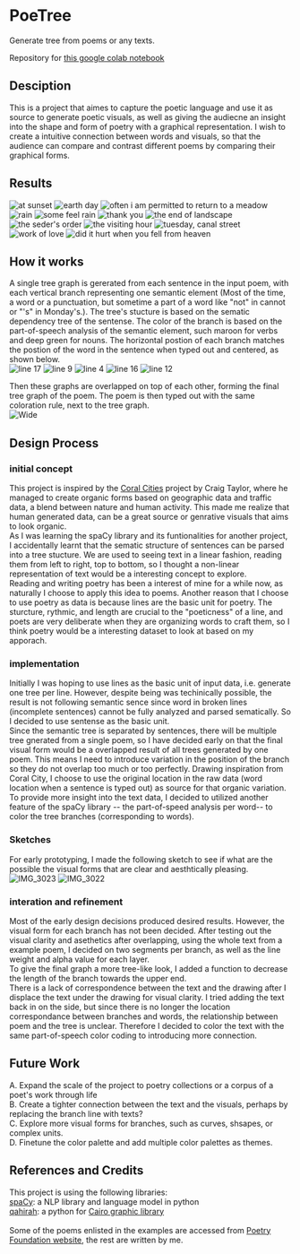 # PoeTree

Generate tree from poems or any texts.

Repository for [this google colab notebook](https://colab.research.google.com/drive/1kiyZIZuOYF35DyVN0QpTn8u0XDOFk0lU?usp=sharing)

## Desciption
This is a project that aimes to capture the poetic language and use it as source to generate poetic visuals, as well as giving the audiecne an insight into the shape and form of poetry with a graphical representation. I wish to create a intuitive connection between words and visuals, so that the audience can compare and contrast different poems by comparing their graphical forms.
<br/>

## Results
![at sunset](https://user-images.githubusercontent.com/73414720/166861264-f7b9fc44-fae8-4e7e-b7a1-b1646f59d03d.png)
![earth day](https://user-images.githubusercontent.com/73414720/166861273-a25db418-db58-4eed-be6b-0d94d793fdba.png)
![often i am permitted to return to a meadow](https://user-images.githubusercontent.com/73414720/166861280-0a188a67-dfe9-49a2-9d8d-642eeccdc264.png)
![rain](https://user-images.githubusercontent.com/73414720/166861283-31215ae9-f580-4da8-8968-82e095482f43.png)
![some feel rain](https://user-images.githubusercontent.com/73414720/166861289-0a650c33-721a-47d2-abad-b19deb34cb67.png)
![thank you](https://user-images.githubusercontent.com/73414720/166861295-6991f398-5c16-4944-8089-0b773d1d0555.png)
![the end of landscape](https://user-images.githubusercontent.com/73414720/166861300-d72ab2a5-dcb5-4a13-a49a-2bef1dcd5027.png)
![the seder's order](https://user-images.githubusercontent.com/73414720/166861313-58a58ee7-b652-4cfd-ab94-4f22e535adc0.png)
![the visiting hour](https://user-images.githubusercontent.com/73414720/166861318-b20f8142-2cd0-4cb5-ad59-8a8cbdd09200.png)
![tuesday, canal street](https://user-images.githubusercontent.com/73414720/166861327-1e0c3814-6922-4c77-8071-defef08828fe.png)
![work of love](https://user-images.githubusercontent.com/73414720/166861329-f35e5e6b-83a6-4ac3-af3d-2b2b04790445.png)
![did it hurt when you fell from heaven](https://user-images.githubusercontent.com/73414720/166861336-5755df5c-1a1a-4047-869c-3c75bc42cf38.png)
<br/>

## How it works
A single tree graph is gererated from each sentence in the input poem, with each vertical branch representing one semantic element (Most of the time, a word or a punctuation, but sometime a part of a word like "not" in cannot or "'s" in Monday's.). The tree's stucture is based on the sematic dependency tree of the sentense.  The color of the branch is based on the part-of-speech analysis of the semantic element, such maroon for verbs and deep green for nouns. The horizontal postion of each branch matches the postion of the word in the sentence when typed out and centered, as shown below.<br/>
![line 17](https://user-images.githubusercontent.com/73414720/166862078-50671d55-4004-40ab-9f86-39cbd9e4c984.png)
![line 9](https://user-images.githubusercontent.com/73414720/166862087-93e21af9-cb4b-4876-9ff8-46bd212cc02e.png)
![line 4](https://user-images.githubusercontent.com/73414720/166862102-692e81a3-777d-4f77-9cc6-8b82305fa195.png)
![line 16](https://user-images.githubusercontent.com/73414720/166862136-1a33abd4-acea-45be-b5de-4417716bcb58.png)
![line 12](https://user-images.githubusercontent.com/73414720/166862361-1f766717-8b22-4068-84dd-20de647b8b26.png)

Then these graphs are overlapped on top of each other, forming the final tree graph of the poem.
The poem is then typed out with the same coloration rule, next to the tree graph.<br/>
![Wide](https://user-images.githubusercontent.com/73414720/166862280-6f415a7b-5113-4245-b3a7-3ce117b7c3b4.png)
<br/>

## Design Process
### initial concept
This project is inspired by the [Coral Cities](https://towardsdatascience.com/coral-cities-an-ito-design-lab-concept-c01a3f4a2722) project by Craig Taylor, where he managed to create organic forms based on geographic data and traffic data, a blend between nature and human activity. This made me realize that human generated data, can be a great source or genrative visuals that aims to look organic.<br/>
As I was learning the spaCy library and its funtionalities for another project, I accidentally learnt that the sematic structure of sentences can be parsed into a tree stucture. We are used to seeing text in a linear fashion, reading them from left to right, top to bottom, so I thought a non-linear representation of text would be a interesting concept to explore.<br/>
Reading and writing poetry has been a interest of mine for a while now, as naturally I choose to apply this idea to poems. Another reason that I choose to use poetry as data is because lines are the basic unit for poetry. The sturcture, rythmic, and length are crucial to the "poeticness" of a line, and poets are very deliberate when they are organizing words to craft them, so I think poetry would be a interesting dataset to look at based on my apporach.<br/>
### implementation
Initially I was hoping to use lines as the basic unit of input data, i.e. generate one tree per line. However, despite being was techinically possible, the result is not following semantic sence since word in broken lines (incomplete sentences) cannot be fully analyzed and parsed sematically. So I decided to use sentense as the basic unit. <br/> 
Since the semantic tree is separated by sentences, there will be multiple tree gnerated from a single poem, so I have decided early on that the final visual form would be a overlapped result of all trees generated by one poem. This means I need to introduce variation in the position of the branch so they do not overlap too much or too perfectly. Drawing inspiration from Coral City, I choose to use the original location in the raw data (word location when a sentence is typed out) as source for that organic variation.<br/>
To provide more insight into the text data, I decided to utilized another feature of the spaCy library -- the part-of-speed analysis per word-- to color the tree branches (corresponding to words).
### Sketches
For early prototyping, I made the following sketch to see if what are the possible the visual forms that are clear and aesthtically pleasing.<br/>
![IMG_3023](https://user-images.githubusercontent.com/73414720/166868592-a44bb110-e289-4903-8688-3c4cdabfe0bc.jpg)
![IMG_3022](https://user-images.githubusercontent.com/73414720/166868588-a2062acf-0d9b-485b-9ae6-236953a90c2a.jpg)
### interation and refinement
Most of the early design decisions produced desired results. However, the visual form for each branch has not been decided. After testing out the visual clarity and asethetics after overlapping, using the whole text from a example poem, I decided on two segments per branch, as well as the line weight and alpha value for each layer.<br/>
To give the final graph a more tree-like look, I added a function to decrease the length of the branch towards the upper end.<br/>
There is a lack of correspondence between the text and the drawing after I displace the text under the drawing for visual clarity. I tried adding the text back in on the side, but since there is no longer the location correspondance between branches and words, the relationship between poem and the tree is unclear. Therefore I decided to color the text with the same part-of-speech color coding to introducing more connection.
<br/>

## Future Work
A. Expand the scale of the project to poetry collections or a corpus of a poet's work through life<br/>
B. Create a tighter connection between the text and the visuals, perhaps by replacing the branch line with texts?<br/>
C. Explore more visual forms for branches, such as curves, shsapes, or complex units.<br/>
D. Finetune the color palette and add multiple color palettes as themes.<br/>

## References and Credits
This project is using the following libraries:<br/>
[spaCy](https://spacy.io/): a NLP library and language model in python<br/>
[qahirah](https://github.com/ldo/qahirah): a python for [Cairo graphic library](https://www.cairographics.org/)<br/><br/>
Some of the poems enlisted in the examples are accessed from [Poetry Foundation website](https://www.poetryfoundation.org/), the rest are written by me.<br/>

